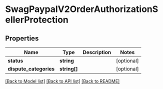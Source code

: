 # SwagPaypalV2OrderAuthorizationSellerProtection

## Properties
Name | Type | Description | Notes
------------ | ------------- | ------------- | -------------
**status** | **string** |  | [optional] 
**dispute_categories** | **string[]** |  | [optional] 

[[Back to Model list]](../../README.md#documentation-for-models) [[Back to API list]](../../README.md#documentation-for-api-endpoints) [[Back to README]](../../README.md)

